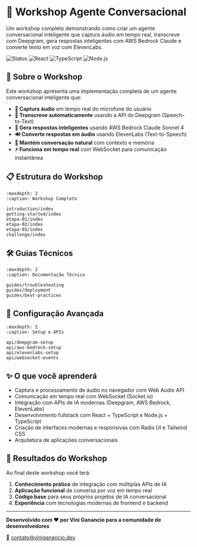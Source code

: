 # 🎤 Workshop Agente Conversacional

Um workshop completo demonstrando como criar um agente conversacional inteligente que captura áudio em tempo real, transcreve com Deepgram, gera respostas inteligentes com AWS Bedrock Claude e converte texto em voz com ElevenLabs.

![Status](https://img.shields.io/badge/status-pronto-brightgreen)
![React](https://img.shields.io/badge/React-18.3.1-blue)
![TypeScript](https://img.shields.io/badge/TypeScript-5.5.3-blue)
![Node.js](https://img.shields.io/badge/Node.js-18+-green)

## 🚀 Sobre o Workshop

Este workshop apresenta uma implementação completa de um agente conversacional inteligente que:

- **🎤 Captura áudio** em tempo real do microfone do usuário
- **📝 Transcreve automaticamente** usando a API do Deepgram (Speech-to-Text)
- **🤖 Gera respostas inteligentes** usando AWS Bedrock Claude Sonnet 4
- **🔊 Converte respostas em áudio** usando ElevenLabs (Text-to-Speech)
- **💬 Mantém conversação natural** com contexto e memória
- **⚡ Funciona em tempo real** com WebSocket para comunicação instantânea

## 📋 Estrutura do Workshop

```{toctree}
:maxdepth: 2
:caption: Workshop Completo

introduction/index
getting-started/index
etapa-01/index
etapa-02/index
etapa-03/index
challenge/index
```

## 🛠️ Guias Técnicos

```{toctree}
:maxdepth: 2
:caption: Documentação Técnica

guides/troubleshooting
guides/deployment
guides/best-practices
```

## 🔧 Configuração Avançada

```{toctree}
:maxdepth: 2
:caption: Setup e APIs

api/deepgram-setup
api/aws-bedrock-setup
api/elevenlabs-setup
api/websocket-events
```

## ✨ O que você aprenderá

- Captura e processamento de áudio no navegador com Web Audio API
- Comunicação em tempo real com WebSocket (Socket.io)
- Integração com APIs de IA modernas (Deepgram, AWS Bedrock, ElevenLabs)
- Desenvolvimento fullstack com React + TypeScript e Node.js + TypeScript
- Criação de interfaces modernas e responsivas com Radix UI e Tailwind CSS
- Arquitetura de aplicações conversacionais

## 🎯 Resultados do Workshop

Ao final deste workshop você terá:

1. **Conhecimento prático** de integração com múltiplas APIs de IA
2. **Aplicação funcional** de conversa por voz em tempo real
3. **Código base** para seus próprios projetos de IA conversacional
4. **Experiência** com tecnologias modernas de frontend e backend

---

**Desenvolvido com ❤️ por Vini Ganancio para a comunidade de desenvolvedores**

📧 [contato@viniganancio.dev](mailto:contato@viniganancio.dev)
